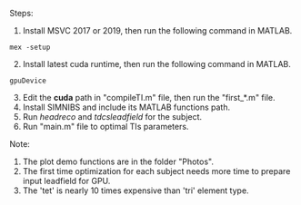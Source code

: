 Steps:
1. Install MSVC 2017 or 2019, then run the following command in MATLAB.
```
mex -setup
```
2. Install latest cuda runtime, then run the following command in MATLAB.

```
gpuDevice
```

3. Edit the  **cuda**  path in "compileTI.m" file, then run the "first_*.m" file.
4. Install SIMNIBS and include its MATLAB functions path. 
5. Run  _headreco_  and  _tdcsleadfield_  for the subject.
2. Run "main.m" file to optimal TIs parameters.

Note:
1. The plot demo functions are in the folder "Photos".
2. The first time optimization for each subject needs more time to prepare input leadfield for GPU.
3. The 'tet' is nearly 10 times expensive than 'tri' element type.
 
